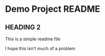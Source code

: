 # Demo Project README

## HEADING 2

This is a simple readme file

I hope this isn't much of a problem